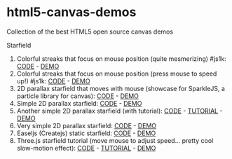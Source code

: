 html5-canvas-demos
==================

Collection of the best HTML5 open source canvas demos

Starfield

1. Colorful streaks that focus on mouse position (quite mesmerizing) #js1k:  [CODE](http://www.kevs3d.co.uk/dev/warpfield/index-original.html) - [DEMO](http://www.kevs3d.co.uk/dev/warpfield/)
2. Colorful streaks that focus on mouse position (press mouse to speed up!) #js1k:  [CODE](https://github.com/chiptune/js/blob/master/starfield.html) - [DEMO](http://www.chiptune.com/starfield/starfield.html)
3. 2D parallax starfield that moves with mouse (showcase for SparkleJS, a particle library for canvas): [CODE](https://github.com/gamealchemist/JSparkle/tree/master/StarField2) - [DEMO](http://gamealchemist.co.nf/Particles/StarField2/StarField2Demo.html?800)
4. Simple 2D parallax starfield: [CODE](https://github.com/jakesgordon/javascript-starfield/) - [DEMO](http://codeincomplete.com/posts/2011/5/22/javascript_starfield/demo.html)
5. Another simple 2D parallax starfield (with tutorial): [CODE](https://github.com/dwmkerr/starfield) - [TUTORIAL](http://www.codeproject.com/Articles/642499/Learn-JavaScript-Part-Create-a-Starfield) -  [DEMO](http://www.dwmkerr.com/experiments/starfield/)
6. Very simple 2D parallax starfield: [CODE](http://www.slayweb.com/canvas/stars/) - [DEMO](http://www.slayweb.com/canvas/stars/)
7. Easeljs (Createjs) static starfield: [CODE](http://www.igorkromin.net/index.php/2013/05/13/generate-a-nice-looking-star-field-with-easeljs-and-html5-canvas/) - [DEMO](http://jsfiddle.net/TBMTT/)
8. Three.js starfield tutorial (move mouse to adjust speed... pretty cool slow-motion effect): [CODE](https://github.com/sebleedelisle/Tutorials/tree/master/three/Part1_particles) - [TUTORIAL](http://creativejs.com/tutorials/three-js-part-1-make-a-star-field/) -  [DEMO](http://creativejs.com/uploads/tutorials/three/Part1_particles/ThreeParticles.html)
 
